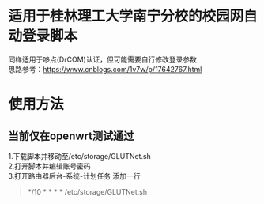 # 适用于桂林理工大学南宁分校的校园网自动登录脚本  
同样适用于哆点(DrCOM)认证，但可能需要自行修改登录参数  
思路参考：<https://www.cnblogs.com/1v7w/p/17642767.html>  
# 使用方法  
## 当前仅在openwrt测试通过  
1.下载脚本并移动至/etc/storage/GLUTNet.sh  
2.打开脚本并编辑账号密码  
3.打开路由器后台-系统-计划任务 添加一行  
> */10 * * * * /etc/storage/GLUTNet.sh
